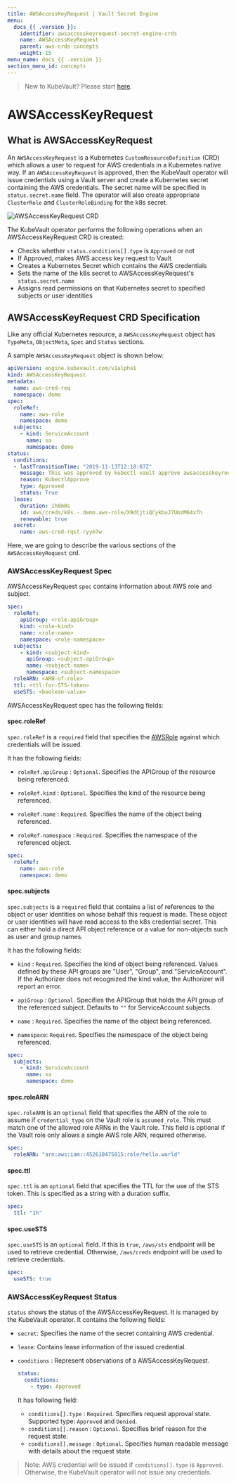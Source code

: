 ```yaml
---
title: AWSAccessKeyRequest | Vault Secret Engine
menu:
  docs_{{ .version }}:
    identifier: awsaccesskeyrequest-secret-engine-crds
    name: AWSAccessKeyRequest
    parent: aws-crds-concepts
    weight: 15
menu_name: docs_{{ .version }}
section_menu_id: concepts
---
```


> New to KubeVault? Please start [here](/docs/concepts/README.md).

# AWSAccessKeyRequest

## What is AWSAccessKeyRequest

An `AWSAccessKeyRequest` is a Kubernetes `CustomResourceDefinition` (CRD) which allows a user to request for AWS credentials in a Kubernetes native way. If an `AWSAccessKeyRequest` is approved, then the KubeVault operator will issue credentials using a Vault server and create a Kubernetes secret containing the AWS credentials. The secret name will be specified in `status.secret.name` field. The operator will also create appropriate `ClusterRole` and `ClusterRoleBinding` for the k8s secret.

![AWSAccessKeyRequest CRD](/docs/images/concepts/aws_accesskey_request.svg)

The KubeVault operator performs the following operations when an AWSAccessKeyRequest CRD is created:

- Checks whether `status.conditions[].type` is `Approved` or not
- If Approved, makes AWS access key request to Vault
- Creates a Kubernetes Secret which contains the AWS credentials
- Sets the name of the k8s secret to AWSAccessKeyRequest's `status.secret.name`
- Assigns read permissions on that Kubernetes secret to specified subjects or user identities

## AWSAccessKeyRequest CRD Specification

Like any official Kubernetes resource, a `AWSAccessKeyRequest` object has `TypeMeta`, `ObjectMeta`, `Spec` and `Status` sections.

A sample `AWSAccessKeyRequest` object is shown below:

```yaml
apiVersion: engine.kubevault.com/v1alpha1
kind: AWSAccessKeyRequest
metadata:
  name: aws-cred-req
  namespace: demo
spec:
  roleRef:
    name: aws-role
    namespace: demo
  subjects:
    - kind: ServiceAccount
      name: sa
      namespace: demo
status:
  conditions:
  - lastTransitionTime: "2019-11-13T12:18:07Z"
    message: This was approved by kubectl vault approve awsaccesskeyrequest
    reason: KubectlApprove
    type: Approved
    status: True
  lease:
    duration: 1h0m0s
    id: aws/creds/k8s.-.demo.aws-role/X9dCjtiQCykbuJ7UmzM64xfh
    renewable: true
  secret:
    name: aws-cred-rqst-ryym7w
```

Here, we are going to describe the various sections of the `AWSAccessKeyRequest` crd.

### AWSAccessKeyRequest Spec

AWSAccessKeyRequest `spec` contains information about AWS role and subject.

```yaml
spec:
  roleRef:
    apiGroup: <role-apiGroup>
    kind: <role-kind>
    name: <role-name>
    namespace: <role-namespace>
  subjects:
    - kind: <subject-kind>
      apiGroup: <subject-apiGroup>
      name: <subject-name>
      namespace: <subject-namespace>
  roleARN: <ARN-of-role>
  ttl: <ttl-for-STS-token>
  useSTS: <boolean-value>
```

AWSAccessKeyRequest spec has the following fields:

#### spec.roleRef

`spec.roleRef` is a `required` field that specifies the [AWSRole](/docs/concepts/secret-engine-crds/aws-secret-engine/awsrole.md) against which credentials will be issued.

It has the following fields:

- `roleRef.apiGroup` : `Optional`. Specifies the APIGroup of the resource being referenced.

- `roleRef.kind` : `Optional`. Specifies the kind of the resource being referenced.

- `roleRef.name` : `Required`. Specifies the name of the object being referenced.

- `roleRef.namespace` : `Required`. Specifies the namespace of the referenced object.

```yaml
spec:
  roleRef:
    name: aws-role
    namespace: demo
```

#### spec.subjects

`spec.subjects` is a `required` field that contains a list of references to the object or user identities on whose behalf this request is made. These object or user identities will have read access to the k8s credential secret. This can either hold a direct API object reference or a value for non-objects such as user and group names.

It has the following fields:

- `kind` : `Required`. Specifies the kind of object being referenced. Values   defined by
  these API groups are "User", "Group", and "ServiceAccount". If the Authorizer does not
  recognized the kind value, the Authorizer will report an error.

- `apiGroup` : `Optional`. Specifies the APIGroup that holds the API group of the referenced subject.
   Defaults to `""` for ServiceAccount subjects.

- `name` : `Required`. Specifies the name of the object being referenced.

- `namespace`: `Required`. Specifies the namespace of the object being referenced.

```yaml
spec:
  subjects:
    - kind: ServiceAccount
      name: sa
      namespace: demo
```

#### spec.roleARN

`spec.roleARN` is an `optional` field that specifies the ARN of the role to
 assume if `credential_type` on the Vault role is `assumed_role`.
 This must match one of the allowed role ARNs in the Vault role.
 This field is optional if the Vault role only allows a single AWS role ARN, required otherwise.

```yaml
spec:
  roleARN: "arn:aws:iam::452618475015:role/hello.world"
```

#### spec.ttl

`spec.ttl` is an `optional` field that specifies the TTL for the use
of the STS token. This is specified as a string with a duration suffix.

```yaml
spec:
  ttl: "1h"
```

#### spec.useSTS

`spec.useSTS` is an `optional` field. If this is `true`, `/aws/sts` endpoint will be used to retrieve credential.
 Otherwise, `/aws/creds` endpoint will be used to retrieve credentials.

```yaml
spec:
  useSTS: true
```

### AWSAccessKeyRequest Status

`status` shows the status of the AWSAccessKeyRequest. It is managed by the KubeVault operator. It contains the following fields:

- `secret`: Specifies the name of the secret containing AWS credential.

- `lease`: Contains lease information of the issued credential.

- `conditions` : Represent observations of a AWSAccessKeyRequest.

    ```yaml
    status:
      conditions:
        - type: Approved
    ```

  It has following field:
  - `conditions[].type` : `Required`. Specifies request approval state. Supported type: `Approved` and `Denied`.
  - `conditions[].reason` : `Optional`. Specifies brief reason for the request state.
  - `conditions[].message` : `Optional`. Specifies human readable message with details about the request state.

> Note: AWS credential will be issued if `conditions[].type` is `Approved`. Otherwise, the KubeVault operator will not issue any credentials.
